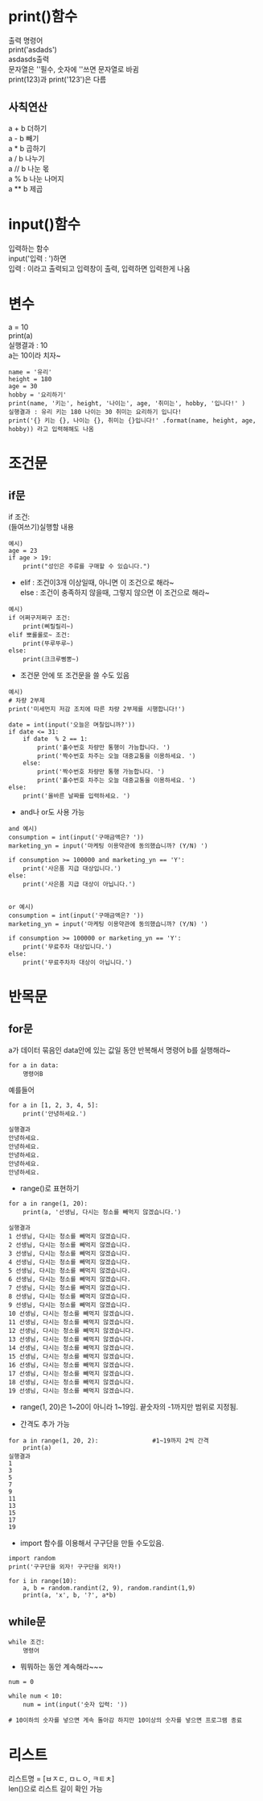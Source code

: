 # print()함수
출력 명령어  
print('asdads')  
asdasds출력   
문자열은 ''필수, 숫자에 ''쓰면 문자열로 바귐  
print(123)과 print('123')은 다름  
## 사칙연산
a + b 더하기  
a - b 빼기  
a * b 곱하기  
a / b 나누기  
a // b 나눈 몫  
a % b 나눈 나머지  
a ** b 제곱  
# input()함수
입력하는 함수  
input('입력 : ')하면  
입력 : 이라고 출력되고 입력창이 출력, 입력하면 입력한게 나옴  

# 변수
a = 10  
print(a)  
실행결과 : 10  
a는 10이라 치자~  

```예시)  
name = '유리'
height = 180  
age = 30  
hobby = '요리하기'  
print(name, '키는', height, '나이는', age, '취미는', hobby, '입니다!' )  
실행결과 : 유리 키는 180 나이는 30 취미는 요리하기 입니다!  
print('{} 키는 {}, 나이는 {}, 취미는 {}입니다!' .format(name, height, age, hobby)) 라고 입력해해도 나옴  
```
# 조건문
## if문
if 조건:  
(들여쓰기)실행할 내용    
```
예시)  
age = 23  
if age > 19:  
    print("성인은 주류를 구매할 수 있습니다.")  
```
- elif : 조건이3개 이상일때, 아니면 이 조건으로 해라~  
else : 조건이 충족하지 않을때, 그렇지 않으면 이 조건으로 해라~   

```
예시)  
if 어쩌구저쩌구 조건:  
    print(삐릴릴리~)  
elif 뽀롤롤로~ 조건:  
    print(뚜루뚜루~)  
else:  
    print(크크루삥뽕~)  
```
- 조건문 안에 또 조건문을 쓸 수도 있음  
```
예시)
# 차량 2부제
print('미세먼지 저감 조치에 따른 차량 2부제를 시행합니다!')

date = int(input('오늘은 며칠입니까?'))
if date <= 31:
    if date  % 2 == 1:
        print('홀수번호 차량만 통행이 가능합니다. ')
        print('짝수번호 차주는 오늘 대중교통을 이용하세요. ')
    else:
        print('짝수번호 차량만 통행 가능합니다. ')
        print('홀수번호 차주는 오늘 대중교통을 이용하세요. ')
else:
    print('올바른 날짜를 입력하세요. ')
```

+ and나 or도 사용 가능
```
and 예시)
consumption = int(input('구매금액은? '))
marketing_yn = input('마케팅 이용약관에 동의했습니까? (Y/N) ')

if consumption >= 100000 and marketing_yn == 'Y':
    print('사은품 지급 대상입니다.')
else:
    print('사은품 지급 대상이 아닙니다.')


or 예시)
consumption = int(input('구매금액은? '))
marketing_yn = input('마케팅 이용약관에 동의했습니까? (Y/N) ')

if consumption >= 100000 or marketing_yn == 'Y':
    print('무료주차 대상입니다.')
else:
    print('무료주차차 대상이 아닙니다.')
```
# 반목문
## for문
a가 데이터 묶음인 data안에 있는 값일 동안 반복해서 명령어 b를 실행해라~  
```
for a in data:
    명령어B
```
예를들어
```
for a in [1, 2, 3, 4, 5]:
    print('안녕하세요.')

실행결과
안녕하세요.
안녕하세요.
안녕하세요.
안녕하세요.
안녕하세요.
```
+ range()로 표현하기  
```
for a in range(1, 20):
    print(a, '선생님, 다시는 청소를 빼먹지 않겠습니다.')

실행결과
1 선생님, 다시는 청소를 빼먹지 않겠습니다.
2 선생님, 다시는 청소를 빼먹지 않겠습니다.
3 선생님, 다시는 청소를 빼먹지 않겠습니다.
4 선생님, 다시는 청소를 빼먹지 않겠습니다.
5 선생님, 다시는 청소를 빼먹지 않겠습니다.
6 선생님, 다시는 청소를 빼먹지 않겠습니다.
7 선생님, 다시는 청소를 빼먹지 않겠습니다.
8 선생님, 다시는 청소를 빼먹지 않겠습니다.
9 선생님, 다시는 청소를 빼먹지 않겠습니다.
10 선생님, 다시는 청소를 빼먹지 않겠습니다.
11 선생님, 다시는 청소를 빼먹지 않겠습니다.
12 선생님, 다시는 청소를 빼먹지 않겠습니다.
13 선생님, 다시는 청소를 빼먹지 않겠습니다.
14 선생님, 다시는 청소를 빼먹지 않겠습니다.
15 선생님, 다시는 청소를 빼먹지 않겠습니다.
16 선생님, 다시는 청소를 빼먹지 않겠습니다.
17 선생님, 다시는 청소를 빼먹지 않겠습니다.
18 선생님, 다시는 청소를 빼먹지 않겠습니다.
19 선생님, 다시는 청소를 빼먹지 않겠습니다.
```
+ range(1, 20)은 1~20이 아니라 1~19임. 끝숫자의 -1까지만 범위로 지정됨.

+ 간격도 추가 가능
```
for a in range(1, 20, 2):               #1~19까지 2씩 간격
    print(a)
실행결과
1
3
5
7
9
11
13
15
17
19
```
+ import 함수를 이용해서 구구단을 만들 수도있음.
```
import random
print('구구단을 외자! 구구단을 외자!)

for i in range(10):
    a, b = random.randint(2, 9), random.randint(1,9)
    print(a, 'x', b, '?', a*b)
```

## while문
```
while 조건:
    명령어
```
+ 뭐뭐하는 동안 계속해라~~~
```
num = 0

while num < 10:
    num = int(input('숫자 입력: '))

# 10이하의 숫자를 넣으면 게속 돌아감 하지만 10이상의 숫자를 넣으면 프로그램 종료
```
# 리스트
리스트명 = [ㅂㅈㄷ, ㅁㄴㅇ, ㅋㅌㅊ]  
len()으로 리스트 길이 확인 가능  
